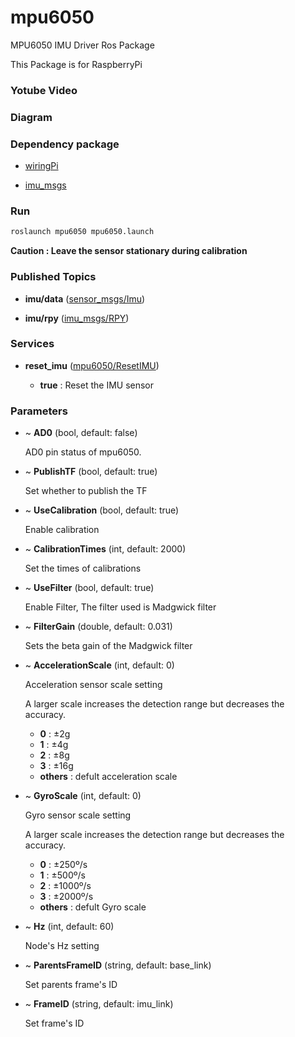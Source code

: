 # mpu6050

MPU6050 IMU Driver Ros Package

This Package is for RaspberryPi

### Yotube Video

### Diagram

### Dependency package
- [wiringPi](http://wiringpi.com/download-and-install/)

- [imu_msgs](https://github.com/PigeonSensei/pigeon_imu_driver/tree/master/imu_msgs)

### Run

```bash
roslaunch mpu6050 mpu6050.launch
```

**Caution : Leave the sensor stationary during calibration**

### Published Topics

- **imu/data** ([sensor_msgs/Imu](http://docs.ros.org/en/melodic/api/sensor_msgs/html/msg/Imu.html))

- **imu/rpy** ([imu_msgs/RPY](https://github.com/PigeonSensei/pigeon_imu_driver/blob/master/imu_msgs/msg/RPY.msg))

### Services
- **reset_imu** ([mpu6050/ResetIMU](https://github.com/PigeonSensei/pigeon_imu_driver/blob/master/mpu6050/srv/ResetIMU.srv))

  -  **true** : Reset the IMU sensor


### Parameters

- ~ **AD0** (bool, default: false)

  AD0 pin status of mpu6050.
  
- ~ **PublishTF** (bool, default: true)

  Set whether to publish the TF 

- ~ **UseCalibration** (bool, default: true)

  Enable calibration

- ~ **CalibrationTimes** (int, default: 2000)

  Set the times of calibrations

- ~ **UseFilter** (bool, default: true)

  Enable Filter, The filter used is Madgwick filter

- ~ **FilterGain** (double, default: 0.031)

  Sets the beta gain of the Madgwick filter
  
- ~ **AccelerationScale** (int, default: 0)

  Acceleration sensor scale setting

  A larger scale increases the detection range but decreases the accuracy.

  - **0** : ±2g
  - **1** : ±4g
  - **2** : ±8g
  - **3** : ±16g
  - **others** : defult acceleration scale
  
- ~ **GyroScale** (int, default: 0)

  Gyro sensor scale setting

  A larger scale increases the detection range but decreases the accuracy.

  - **0** : ±250º/s
  - **1** : ±500º/s
  - **2** : ±1000º/s
  - **3** : ±2000º/s
  - **others** : defult Gyro scale
  
- ~ **Hz** (int, default: 60)

  Node's Hz setting

- ~ **ParentsFrameID** (string, default: base_link)

  Set parents frame's ID

- ~ **FrameID** (string, default: imu_link)

  Set frame's ID
